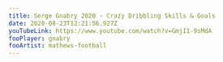 ```yaml
---
title: Serge Gnabry 2020 - Crazy Dribbling Skills & Goals
date: 2020-08-23T12:21:56.927Z
youTubeLink: https://www.youtube.com/watch?v=GmjI1-9sMdA
fooPlayer: gnabry
fooArtist: mathews-football
---
```

